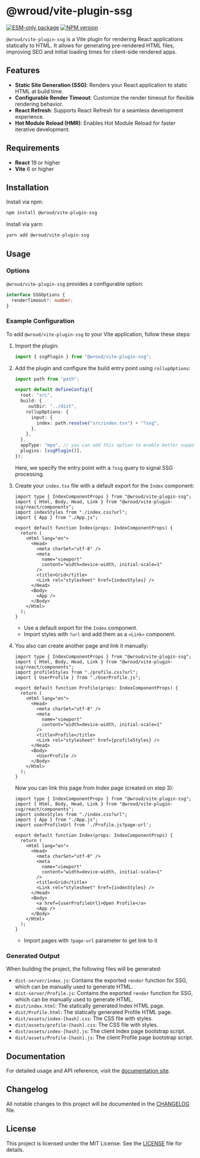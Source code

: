 # @wroud/vite-plugin-ssg

[![ESM-only package][package]][package-url]
[![NPM version][npm]][npm-url]

[package]: https://img.shields.io/badge/package-ESM--only-ffe536.svg
[package-url]: https://gist.github.com/sindresorhus/a39789f98801d908bbc7ff3ecc99d99c
[npm]: https://img.shields.io/npm/v/@wroud/vite-plugin-ssg.svg
[npm-url]: https://npmjs.com/package/@wroud/vite-plugin-ssg

`@wroud/vite-plugin-ssg` is a Vite plugin for rendering React applications statically to HTML. It allows for generating pre-rendered HTML files, improving SEO and initial loading times for client-side rendered apps.

## Features

- **Static Site Generation (SSG)**: Renders your React application to static HTML at build time.
- **Configurable Render Timeout**: Customize the render timeout for flexible rendering behavior.
- **React Refresh**: Supports React Refresh for a seamless development experience.
- **Hot Module Reload (HMR)**: Enables Hot Module Reload for faster iterative development.

## Requirements

- **React** 19 or higher
- **Vite** 6 or higher

## Installation

Install via npm:

```sh
npm install @wroud/vite-plugin-ssg
```

Install via yarn:

```sh
yarn add @wroud/vite-plugin-ssg
```

## Usage

### Options

`@wroud/vite-plugin-ssg` provides a configurable option:

```ts
interface SSGOptions {
  renderTimeout?: number;
}
```

### Example Configuration

To add `@wroud/vite-plugin-ssg` to your Vite application, follow these steps:

1. Import the plugin:

   ```ts
   import { ssgPlugin } from "@wroud/vite-plugin-ssg";
   ```

2. Add the plugin and configure the build entry point using `rollupOptions`:

   ```ts
   import path from "path";

   export default defineConfig({
     root: "src",
     build: {
        outDir: "../dist",
       rollupOptions: {
         input: {
           index: path.resolve("src/index.tsx") + "?ssg",
         },
       },
     },
     appType: "mpa", // you can add this option to enable better support for multi-page applications (when you have several inputs in rollupOptions)
     plugins: [ssgPlugin()],
   });
   ```

   Here, we specify the entry point with a `?ssg` query to signal SSG processing.

3. Create your `index.tsx` file with a default export for the `Index` component:

   ```tsx
   import type { IndexComponentProps } from "@wroud/vite-plugin-ssg";
   import { Html, Body, Head, Link } from "@wroud/vite-plugin-ssg/react/components";
   import indexStyles from "./index.css?url";
   import { App } from "./App.js";

   export default function Index(props: IndexComponentProps) {
     return (
       <Html lang="en">
         <Head>
           <meta charSet="utf-8" />
           <meta
             name="viewport"
             content="width=device-width, initial-scale=1"
           />
           <title>Grid</title>
           <Link rel="stylesheet" href={indexStyles} />
         </Head>
         <Body>
           <App />
         </Body>
       </Html>
     );
   }
   ```

   - Use a default export for the `Index` component.
   - Import styles with `?url` and add them as a `<Link>` component.

4. You also can create another page and link it manually:

   ```tsx
   import type { IndexComponentProps } from "@wroud/vite-plugin-ssg";
   import { Html, Body, Head, Link } from "@wroud/vite-plugin-ssg/react/components";
   import profileStyles from "./profile.css?url";
   import { UserProfile } from "./UserProfile.js";

   export default function Profile(props: IndexComponentProps) {
     return (
       <Html lang="en">
         <Head>
           <meta charSet="utf-8" />
           <meta
             name="viewport"
             content="width=device-width, initial-scale=1"
           />
           <title>Profile</title>
           <Link rel="stylesheet" href={profileStyles} />
         </Head>
         <Body>
           <UserProfile />
         </Body>
       </Html>
     );
   }
   ```

   Now you can link this page from Index page (created on step 3):

   ```tsx
   import type { IndexComponentProps } from "@wroud/vite-plugin-ssg";
   import { Html, Body, Head, Link } from "@wroud/vite-plugin-ssg/react/components";
   import indexStyles from "./index.css?url";
   import { App } from "./App.js";
   import userProfileUrl from './Profile.js?page-url';

   export default function Index(props: IndexComponentProps) {
     return (
       <Html lang="en">
         <Head>
           <meta charSet="utf-8" />
           <meta
             name="viewport"
             content="width=device-width, initial-scale=1"
           />
           <title>Grid</title>
           <Link rel="stylesheet" href={indexStyles} />
         </Head>
         <Body>
           <a href={userProfileUrl}>Open Profile</a>
           <App />
         </Body>
       </Html>
     );
   }
   ```

   - Import pages with `?page-url` parameter to get link to it

### Generated Output

When building the project, the following files will be generated:

- `dist-server/index.js`: Contains the exported `render` function for SSG, which can be manually used to generate HTML.
- `dist-server/Profile.js`: Contains the exported `render` function for SSG, which can be manually used to generate HTML.
- `dist/index.html`: The statically generated Index HTML page.
- `dist/Profile.html`: The statically generated Profile HTML page.
- `dist/assets/index-[hash].css`: The CSS file with styles.
- `dist/assets/profile-[hash].css`: The CSS file with styles.
- `dist/assets/index-[hash].js`: The client Index page bootstrap script.
- `dist/assets/Profile-[hash].js`: The client Profile page bootstrap script.

## Documentation

For detailed usage and API reference, visit the [documentation site](https://wroud.dev).

## Changelog

All notable changes to this project will be documented in the [CHANGELOG](./CHANGELOG.md) file.

## License

This project is licensed under the MIT License. See the [LICENSE](./LICENSE) file for details.
